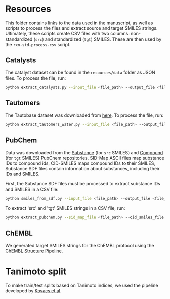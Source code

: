 # Resources

This folder contains links to the data used in the manuscript, as well as scripts to process the files and extract source and target SMILES strings. Ultimately, these scripts create CSV files with two columns: non-standardized (`src`) and standardized (`tgt`) SMILES. These are then used by the `rxn-std-process-csv` script.

## Catalysts

The catalyst dataset can be found in the `resources/data` folder as JSON files. To process the file, run:
```bash
python extract_catalysts.py --input_file <file_path> --output_file <file_path>
```

## Tautomers

The Tautobase dataset was downloaded from [here](https://acs.figshare.com/articles/dataset/_i_Tautobase_i_An_Open_Tautomer_Database/11768304). To process the file, run:
```bash
python extract_tautomers_water.py --input_file <file_path> --output_file <file_path>
```

## PubChem

Data was downloaded from the [Substance](https://ftp.ncbi.nlm.nih.gov/pubchem/Substance/) (for `src` SMILES) and [Compound](https://ftp.ncbi.nlm.nih.gov/pubchem/Compound/) (for `tgt` SMILES) PubChem repositories. SID-Map ASCII files map substance IDs to compound ids, CID-SMILES maps compound IDs to their SMILES, Substance SDF files contain information about substances, including their IDs and SMILES.

First, the Substance SDF files must be processed to extract substance IDs and SMILES in a CSV file:
```bash
python smiles_from_sdf.py --input_file <file_path> --output_file <file_path>
```

To extract 'src' and 'tgt' SMILES strings in a CSV file, run:
```bash
python extract_pubchem.py --sid_map_file <file_path> --cid_smiles_file <file_path> --sid_smiles_file <file_path> --output_file <file_path>
```
## ChEMBL

We generated target SMILES strings for the ChEMBL protocol using the [ChEMBL Structure Pipeline](https://github.com/chembl/ChEMBL_Structure_Pipeline/tree/87afedd453e388cb4759ed03259169fa6c324415).

# Tanimoto split

To make train/test splits based on Tanimoto indices, we used the pipeline developed by [Kovacs et al](https://github.com/davkovacs/MTExplainer/tree/master/data/tanimoto_splits).
